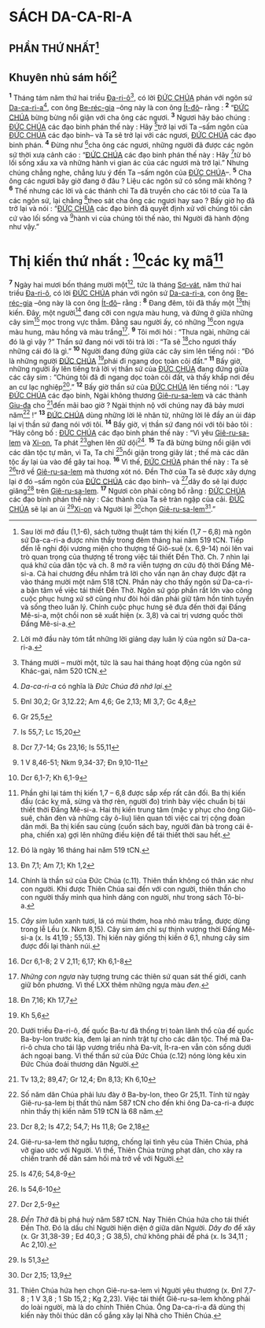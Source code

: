 # SÁCH DA-CA-RI-A

## PHẦN THỨ NHẤT[^1-50144199-4925-4a68-b255-8b5da75765af]

## Khuyên nhủ sám hối[^2-50144199-4925-4a68-b255-8b5da75765af]
<sup><b>1</b></sup> Tháng tám năm thứ hai triều [Đa-ri-ô]()[^3-50144199-4925-4a68-b255-8b5da75765af], có lời [ĐỨC CHÚA]() phán với ngôn sứ [Da-ca-ri-a]()[^4-50144199-4925-4a68-b255-8b5da75765af], con ông [Be-réc-gia]() –ông này là con ông [Ít-đô]()– rằng : <sup><b>2</b></sup> “[ĐỨC CHÚA]() bừng bừng nổi giận với cha ông các ngươi. <sup><b>3</b></sup> Ngươi hãy bảo chúng : [ĐỨC CHÚA]() các đạo binh phán thế này : Hãy [^1@-50144199-4925-4a68-b255-8b5da75765af]trở lại với Ta –sấm ngôn của [ĐỨC CHÚA]() các đạo binh– và Ta sẽ trở lại với các ngươi, [ĐỨC CHÚA]() các đạo binh phán. <sup><b>4</b></sup> Đừng như [^2@-50144199-4925-4a68-b255-8b5da75765af]cha ông các ngươi, những người đã được các ngôn sứ thời xưa cảnh cáo : “[ĐỨC CHÚA]() các đạo binh phán thế này : Hãy [^3@-50144199-4925-4a68-b255-8b5da75765af]từ bỏ lối sống xấu xa và những hành vi gian ác của các ngươi mà trở lại.” Nhưng chúng chẳng nghe, chẳng lưu ý đến Ta –sấm ngôn của [ĐỨC CHÚA]()–. <sup><b>5</b></sup> Cha ông các ngươi bây giờ đang ở đâu ? Liệu các ngôn sứ có sống mãi không ? <sup><b>6</b></sup> Thế nhưng các lời và các thánh chỉ Ta đã truyền cho các tôi tớ của Ta là các ngôn sứ, lại chẳng [^4@-50144199-4925-4a68-b255-8b5da75765af]theo sát cha ông các ngươi hay sao ? Bấy giờ họ đã trở lại và nói : “[ĐỨC CHÚA]() các đạo binh đã quyết định xử với chúng tôi căn cứ vào lối sống và [^5@-50144199-4925-4a68-b255-8b5da75765af]hành vi của chúng tôi thế nào, thì Người đã hành động như vậy.”


# Thị kiến thứ nhất : [^6@-50144199-4925-4a68-b255-8b5da75765af]các kỵ mã[^5-50144199-4925-4a68-b255-8b5da75765af]
<sup><b>7</b></sup> Ngày hai mươi bốn tháng mười một[^6-50144199-4925-4a68-b255-8b5da75765af], tức là tháng [Sơ-vát](), năm thứ hai triều [Đa-ri-ô](), có lời [ĐỨC CHÚA]() phán với ngôn sứ [Da-ca-ri-a](), con ông [Be-réc-gia]() –ông này là con ông [Ít-đô]()– rằng : <sup><b>8</b></sup> Đang đêm, tôi đã thấy một [^7@-50144199-4925-4a68-b255-8b5da75765af]thị kiến. Đây, một người[^7-50144199-4925-4a68-b255-8b5da75765af] đang cỡi con ngựa màu hung, và đứng ở giữa những cây sim[^8-50144199-4925-4a68-b255-8b5da75765af] mọc trong vực thẳm. Đằng sau người ấy, có những [^8@-50144199-4925-4a68-b255-8b5da75765af]con ngựa màu hung, màu hồng và màu trắng[^9-50144199-4925-4a68-b255-8b5da75765af]. <sup><b>9</b></sup> Tôi mới hỏi : “Thưa ngài, những cái đó là gì vậy ?” Thần sứ đang nói với tôi trả lời : “Ta sẽ [^9@-50144199-4925-4a68-b255-8b5da75765af]cho ngươi thấy những cái đó là gì.” <sup><b>10</b></sup> Người đang đứng giữa các cây sim lên tiếng nói : “Đó là những người [ĐỨC CHÚA]() [^10@-50144199-4925-4a68-b255-8b5da75765af]phái đi ngang dọc toàn cõi đất.” <sup><b>11</b></sup> Bấy giờ, những người ấy lên tiếng trả lời vị thần sứ của [ĐỨC CHÚA]() đang đứng giữa các cây sim : “Chúng tôi đã đi ngang dọc toàn cõi đất, và thấy khắp nơi đều an cư lạc nghiệp[^10-50144199-4925-4a68-b255-8b5da75765af].” <sup><b>12</b></sup> Bấy giờ thần sứ của [ĐỨC CHÚA]() lên tiếng nói : “Lạy [ĐỨC CHÚA]() các đạo binh, Ngài không thương [Giê-ru-sa-lem]() và các thành [Giu-đa]() cho [^11@-50144199-4925-4a68-b255-8b5da75765af]đến mãi bao giờ ? Ngài thịnh nộ với chúng nay đã bảy mươi năm[^11-50144199-4925-4a68-b255-8b5da75765af] !” <sup><b>13</b></sup> [ĐỨC CHÚA]() dùng những lời lẽ nhân từ, những lời lẽ đầy an ủi đáp lại vị thần sứ đang nói với tôi. <sup><b>14</b></sup> Bấy giờ, vị thần sứ đang nói với tôi bảo tôi : “Hãy công bố : [ĐỨC CHÚA]() các đạo binh phán thế này : “Vì yêu [Giê-ru-sa-lem]() và [Xi-on](), Ta phát [^12@-50144199-4925-4a68-b255-8b5da75765af]ghen lên dữ dội[^12-50144199-4925-4a68-b255-8b5da75765af]. <sup><b>15</b></sup> Ta đã bừng bừng nổi giận với các dân tộc tự mãn, vì Ta, Ta chỉ [^13@-50144199-4925-4a68-b255-8b5da75765af]nổi giận trong giây lát ; thế mà các dân tộc ấy lại ùa vào để gây tai hoạ. <sup><b>16</b></sup> Vì thế, [ĐỨC CHÚA]() phán thế này : Ta sẽ [^14@-50144199-4925-4a68-b255-8b5da75765af]trở về [Giê-ru-sa-lem]() mà thương xót nó. Đền Thờ của Ta sẽ được xây dựng lại ở đó –sấm ngôn của [ĐỨC CHÚA]() các đạo binh– và [^15@-50144199-4925-4a68-b255-8b5da75765af]dây đo sẽ lại được giăng[^13-50144199-4925-4a68-b255-8b5da75765af] trên [Giê-ru-sa-lem](). <sup><b>17</b></sup> Ngươi còn phải công bố rằng : [ĐỨC CHÚA]() các đạo binh phán thế này : Các thành của Ta sẽ tràn ngập của cải. [ĐỨC CHÚA]() sẽ lại an ủi [^16@-50144199-4925-4a68-b255-8b5da75765af][Xi-on]() và Người lại [^17@-50144199-4925-4a68-b255-8b5da75765af]chọn [Giê-ru-sa-lem]()[^14-50144199-4925-4a68-b255-8b5da75765af].”

[^1-50144199-4925-4a68-b255-8b5da75765af]: Sau lời mở đầu (1,1-6), sách tường thuật tám thị kiến (1,7 – 6,8) mà ngôn sứ Da-ca-ri-a được nhìn thấy trong đêm tháng hai năm 519 tCN. Tiếp đến lễ nghi đội vương miện cho thượng tế Giô-suê (x. 6,9-14) nói lên vai trò quan trọng của thượng tế trong việc tái thiết Đền Thờ. Ch. 7 nhìn lại quá khứ của dân tộc và ch. 8 mở ra viễn tượng ơn cứu độ thời Đấng Mê-si-a. Cả hai chương đều nhắm trả lời cho vấn nạn ăn chay được đặt ra vào tháng mười một năm 518 tCN. Phần này cho thấy ngôn sứ Da-ca-ri-a bận tâm về việc tái thiết Đền Thờ. Ngôn sứ góp phần rất lớn vào công cuộc phục hưng xứ sở cũng như đòi hỏi dân phải giữ tâm hồn tinh tuyền và sống theo luân lý. Chính cuộc phục hưng sẽ đưa đến thời đại Đấng Mê-si-a, một chồi non sẽ xuất hiện (x. 3,8) và cai trị vương quốc thời Đấng Mê-si-a.
[^2-50144199-4925-4a68-b255-8b5da75765af]: Lời mở đầu này tóm tắt những lời giảng dạy luân lý của ngôn sứ Da-ca-ri-a.
[^3-50144199-4925-4a68-b255-8b5da75765af]: Tháng mười – mười một, tức là sau hai tháng hoạt động của ngôn sứ Khác-gai, năm 520 tCN.
[^4-50144199-4925-4a68-b255-8b5da75765af]: *Da-ca-ri-a* có nghĩa là *Đức Chúa đã nhớ lại*.
[^5-50144199-4925-4a68-b255-8b5da75765af]: Phần ghi lại tám thị kiến 1,7 – 6,8 được sắp xếp rất cân đối. Ba thị kiến đầu (các kỵ mã, sừng và thợ rèn, người đo) trình bày việc chuẩn bị tái thiết thời Đấng Mê-si-a. Hai thị kiến trung tâm (mặc y phục cho ông Giô-suê, chân đèn và những cây ô-liu) liên quan tới việc cai trị cộng đoàn dân mới. Ba thị kiến sau cùng (cuốn sách bay, người đàn bà trong cái ê-pha, chiến xa) gợi lên những điều kiện để tái thiết thời sau hết.
[^6-50144199-4925-4a68-b255-8b5da75765af]: Đó là ngày 16 tháng hai năm 519 tCN.
[^7-50144199-4925-4a68-b255-8b5da75765af]: Chính là thần sứ của Đức Chúa (c.11). Thiên thần không có thân xác như con người. Khi được Thiên Chúa sai đến với con người, thiên thần cho con người thấy mình qua hình dáng con người, như trong sách Tô-bi-a.
[^8-50144199-4925-4a68-b255-8b5da75765af]: *Cây sim* luôn xanh tươi, lá có mùi thơm, hoa nhỏ màu trắng, được dùng trong lễ Lều (x. Nkm 8,15). Cây sim ám chỉ sự thịnh vượng thời Đấng Mê-si-a (x. Is 41,19 ; 55,13). Thị kiến này giống thị kiến ở 6,1, nhưng cây sim được đổi lại thành núi.
[^9-50144199-4925-4a68-b255-8b5da75765af]: *Những con ngựa* này tượng trưng các thiên sứ quan sát thế giới, canh giữ bốn phương. Vì thế LXX thêm những ngựa màu *đen*.
[^10-50144199-4925-4a68-b255-8b5da75765af]: Dưới triều Đa-ri-ô, đế quốc Ba-tư đã thống trị toàn lãnh thổ của đế quốc Ba-by-lon trước kia, đem lại an ninh trật tự cho các dân tộc. Thế mà Đa-ri-ô chưa cho tái lập vương triều nhà Đa-vít, Ít-ra-en vẫn còn sống dưới ách ngoại bang. Vì thế thần sứ của Đức Chúa (c.12) nóng lòng kêu xin Đức Chúa đoái thương dân Người.
[^11-50144199-4925-4a68-b255-8b5da75765af]: Số năm dân Chúa phải lưu đày ở Ba-by-lon, theo Gr 25,11. Tính từ ngày Giê-ru-sa-lem bị thất thủ năm 587 tCN cho đến khi ông Da-ca-ri-a được nhìn thấy thị kiến năm 519 tCN là 68 năm.
[^12-50144199-4925-4a68-b255-8b5da75765af]: Giê-ru-sa-lem thờ ngẫu tượng, chống lại tình yêu của Thiên Chúa, phá vỡ giao ước với Người. Vì thế, Thiên Chúa trừng phạt dân, cho xảy ra chiến tranh để dân sám hối mà trở về với Người.
[^13-50144199-4925-4a68-b255-8b5da75765af]: *Đền Thờ* đã bị phá huỷ năm 587 tCN. Nay Thiên Chúa hứa cho tái thiết Đền Thờ. Đó là dấu chỉ Người hiện diện ở giữa dân Người. *Dây đo* để xây (x. Gr 31,38-39 ; Ed 40,3 ; G 38,5), chứ không phải để phá (x. Is 34,11 ; Ac 2,10).
[^14-50144199-4925-4a68-b255-8b5da75765af]: Thiên Chúa hứa hẹn chọn Giê-ru-sa-lem vì Người yêu thương (x. Đnl 7,7-8 ; 1 V 3,8 ; 1 Sb 15,2 ; Kg 2,23). Việc tái thiết Giê-ru-sa-lem không phải do loài người, mà là do chính Thiên Chúa. Ông Da-ca-ri-a đã dùng thị kiến này thôi thúc dân cố gắng xây lại Nhà cho Thiên Chúa.
[^1@-50144199-4925-4a68-b255-8b5da75765af]: Đnl 30,2; Gr 3,12.22; Am 4,6; Ge 2,13; Ml 3,7; Gc 4,8
[^2@-50144199-4925-4a68-b255-8b5da75765af]: Gr 25,5
[^3@-50144199-4925-4a68-b255-8b5da75765af]: Is 55,7; Lc 15,20
[^4@-50144199-4925-4a68-b255-8b5da75765af]: Dcr 7,7-14; Gs 23,16; Is 55,11
[^5@-50144199-4925-4a68-b255-8b5da75765af]: 1 V 8,46-51; Nkm 9,34-37; Đn 9,10-11
[^6@-50144199-4925-4a68-b255-8b5da75765af]: Dcr 6,1-7; Kh 6,1-9
[^7@-50144199-4925-4a68-b255-8b5da75765af]: Đn 7,1; Am 7,1; Kh 1,2
[^8@-50144199-4925-4a68-b255-8b5da75765af]: Dcr 6,1-8; 2 V 2,11; 6,17; Kh 6,1-8
[^9@-50144199-4925-4a68-b255-8b5da75765af]: Đn 7,16; Kh 17,7
[^10@-50144199-4925-4a68-b255-8b5da75765af]: Kh 5,6
[^11@-50144199-4925-4a68-b255-8b5da75765af]: Tv 13,2; 89,47; Gr 12,4; Đn 8,13; Kh 6,10
[^12@-50144199-4925-4a68-b255-8b5da75765af]: Dcr 8,2; Is 47,2; 54,7; Hs 11,8; Ge 2,18
[^13@-50144199-4925-4a68-b255-8b5da75765af]: Is 47,6; 54,8-9
[^14@-50144199-4925-4a68-b255-8b5da75765af]: Is 54,6-10
[^15@-50144199-4925-4a68-b255-8b5da75765af]: Dcr 2,5-9
[^16@-50144199-4925-4a68-b255-8b5da75765af]: Is 51,3
[^17@-50144199-4925-4a68-b255-8b5da75765af]: Dcr 2,15; 13,9